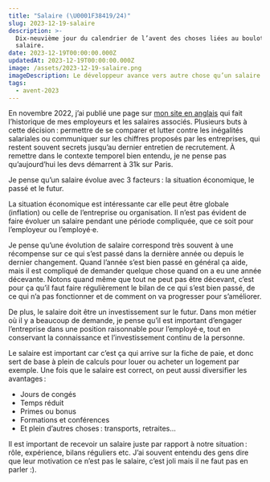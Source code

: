 ```yaml
---
title: "Salaire (\U0001F38419/24)"
slug: 2023-12-19-salaire
description: >-
  Dix-neuvième jour du calendrier de l’avent des choses liées au boulot : le
  salaire.
date: 2023-12-19T00:00:00.000Z
updatedAt: 2023-12-19T00:00:00.000Z
image: /assets/2023-12-19-salaire.png
imageDescription: Le développeur avance vers autre chose qu’un salaire. Générée avec SDXL 1.0.
tags:
  - avent-2023
---
```


En novembre 2022, j’ai publié une page sur [mon site en anglais](https://ehret.me/salary) qui fait l’historique de mes employeurs et les salaires associés. Plusieurs buts à cette décision : permettre de se comparer et lutter contre les inégalités salariales ou communiquer sur les chiffres proposés par les entreprises, qui restent souvent secrets jusqu’au dernier entretien de recrutement. À remettre dans le contexte temporel bien entendu, je ne pense pas qu’aujourd’hui les devs démarrent à 31k sur Paris.

Je pense qu’un salaire évolue avec 3 facteurs : la situation économique, le passé et le futur.

La situation économique est intéressante car elle peut être globale (inflation) ou celle de l’entreprise ou organisation. Il n’est pas évident de faire évoluer un salaire pendant une période compliquée, que ce soit pour l’employeur ou l’employé·e.

Je pense qu’une évolution de salaire correspond très souvent à une récompense sur ce qui s’est passé dans la dernière année ou depuis le dernier changement. Quand l’année s’est bien passé en général ça aide, mais il est compliqué de demander quelque chose quand on a eu une année décevante. Notons quand même que tout ne peut pas être décevant, c’est pour ça qu’il faut faire régulièrement le bilan de ce qui s’est bien passé, de ce qui n’a pas fonctionner et de comment on va progresser pour s’améliorer.

De plus, le salaire doit être un investissement sur le futur. Dans mon métier où il y a beaucoup de demande, je pense qu’il est important d’engager l’entreprise dans une position raisonnable pour l’employé·e, tout en conservant la connaissance et l’investissement continu de la personne.

Le salaire est important car c’est ça qui arrive sur la fiche de paie, et donc sert de base à plein de calculs pour louer ou acheter un logement par exemple. Une fois que le salaire est correct, on peut aussi diversifier les avantages :

* Jours de congés
* Temps réduit
* Primes ou bonus
* Formations et conférences
* Et plein d’autres choses : transports, retraites...

Il est important de recevoir un salaire juste par rapport à notre situation : rôle, expérience, bilans réguliers etc. J’ai souvent entendu des gens dire que leur motivation ce n’est pas le salaire, c’est joli mais il ne faut pas en parler :).
